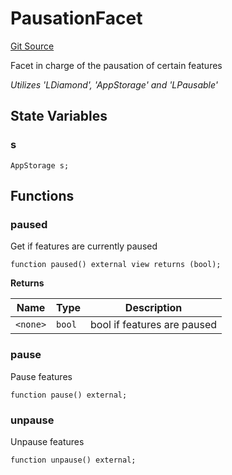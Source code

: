# PausationFacet
[Git Source](https://github.com/VaporFi/liquid-staking/blob/3b515db4cbed442e9d462b37141dae8e14c9c9d0/src/facets/PausationFacet.sol)

Facet in charge of the pausation of certain features

*Utilizes 'LDiamond', 'AppStorage' and 'LPausable'*


## State Variables
### s

```solidity
AppStorage s;
```


## Functions
### paused

Get if features are currently paused


```solidity
function paused() external view returns (bool);
```
**Returns**

|Name|Type|Description|
|----|----|-----------|
|`<none>`|`bool`|bool if features are paused|


### pause

Pause features


```solidity
function pause() external;
```

### unpause

Unpause features


```solidity
function unpause() external;
```

